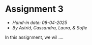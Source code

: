 # Assignment 3
- *Hand-in date: 08-04-2025*
- *By Astrid, Cassandra, Laura, & Sofie*

In this assignment, we wil ....
